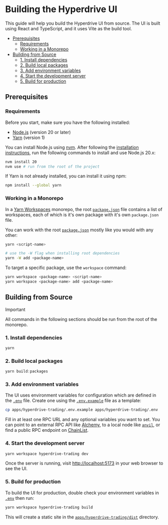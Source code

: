 # Building the Hyperdrive UI

This guide will help you build the Hyperdrive UI from source. The UI is built
using React and TypeScript, and it uses Vite as the build tool.

- [Prerequisites](#prerequisites)
  - [Requirements](#requirements)
  - [Working in a Monorepo](#working-in-a-monorepo)
- [Building from Source](#building-from-source)
  - [1. Install dependencies](#1-install-dependencies)
  - [2. Build local packages](#2-build-local-packages)
  - [3. Add environment variables](#3-add-environment-variables)
  - [4. Start the development server](#4-start-the-development-server)
  - [5. Build for production](#5-build-for-production)


## Prerequisites

### Requirements

Before you start, make sure you have the following installed:

- [Node.js](https://nodejs.org) (version 20 or later)
- [Yarn](https://yarnpkg.com) (version 1)

You can install Node.js using [nvm](https://github.com/nvm-sh/nvm). After
following the [installation
instructions](https://github.com/nvm-sh/nvm#installing-and-updating), run the
following commands to install and use Node.js 20.x:

```sh
nvm install 20
nvm use # run from the root of the project
```

If Yarn is not already installed, you can install it using npm:

```sh
npm install --global yarn
```

### Working in a Monorepo

In a [Yarn Workspaces](https://classic.yarnpkg.com/en/docs/workspaces) monorepo,
the root [`package.json`](./package.json) file contains a list of workspaces,
each of which is it's own package with it's own `package.json` file.

You can work with the root [`package.json`](./package.json) mostly like you
would with any other:

```sh
yarn <script-name>

# use the -W flag when installing root dependencies
yarn -W add <package-name>
```

To target a specific package, use the `workspace` command:

```sh
yarn workspace <package-name> <script-name>
yarn workspace <package-name> add <package-name>
```

## Building from Source

> [!IMPORTANT]
>
> All commands in the following sections should be run from the root of the
> monorepo.

### 1. Install dependencies

```sh
yarn
```

### 2. Build local packages

```ts
yarn build:packages
```

### 3. Add environment variables

The UI uses environment variables for configuration which are defined in the
[`.env`](./apps/hyperdrive-trading/.env) file. Create one using the
[`.env.example`](./apps/hyperdrive-trading/.env.example) file as a template:

```sh
cp apps/hyperdrive-trading/.env.example apps/hyperdrive-trading/.env
```

Fill in at least one RPC URL and any optional variables you want to set. You can
point to an external RPC API like [Alchemy](https://www.alchemy.com), to a local
node like [`anvil`](https://getfoundry.sh/anvil/overview), or find a public RPC
endpoint on [ChainList](https://chainlist.org).

### 4. Start the development server

```sh
yarn workspace hyperdrive-trading dev
```

Once the server is running, visit [http://localhost:5173](http://localhost:5173)
in your web browser to see the UI.

### 5. Build for production

To build the UI for production, double check your environment variables in
[`.env`](./apps/hyperdrive-trading/.env) then run:

```sh
yarn workspace hyperdrive-trading build
```

This will create a static site in the
[`apps/hyperdrive-trading/dist`](./apps/hyperdrive-trading/dist) directory.